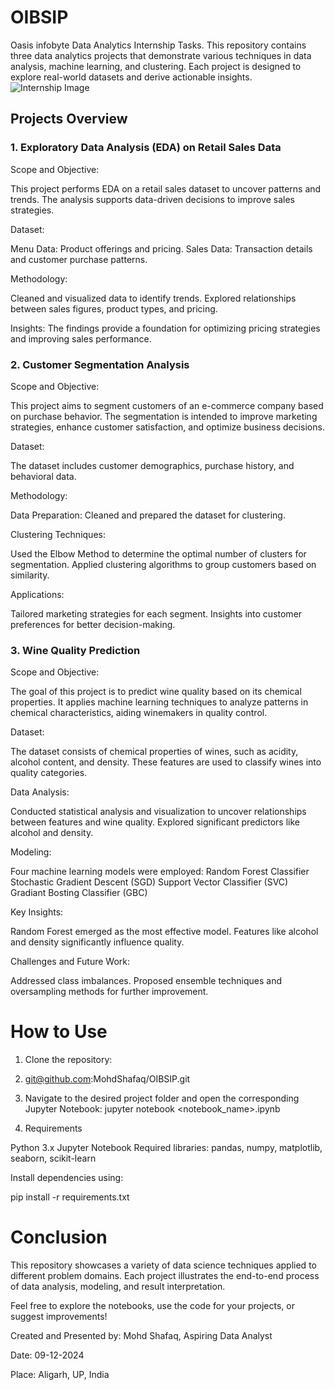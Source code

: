 # OIBSIP
Oasis infobyte Data Analytics Internship Tasks. This repository contains three data analytics projects that demonstrate various techniques in data analysis, machine learning, and clustering. Each project is designed to explore real-world datasets and derive actionable insights.
![Internship Image](https://github.com/user-attachments/assets/f10396c0-b608-473d-bee8-cee309ed43f0)

## Projects Overview

### 1. Exploratory Data Analysis (EDA) on Retail Sales Data

Scope and Objective: 

This project performs EDA on a retail sales dataset to uncover patterns and trends. The analysis supports data-driven decisions to improve sales strategies.

Dataset:

Menu Data: Product offerings and pricing.
Sales Data: Transaction details and customer purchase patterns.

Methodology:

Cleaned and visualized data to identify trends.
Explored relationships between sales figures, product types, and pricing.

Insights: 
The findings provide a foundation for optimizing pricing strategies and improving sales performance.

### 2. Customer Segmentation Analysis

Scope and Objective:

This project aims to segment customers of an e-commerce company based on purchase behavior. The segmentation is intended to improve marketing strategies, enhance customer satisfaction, and optimize business decisions.

Dataset: 

The dataset includes customer demographics, purchase history, and behavioral data.

Methodology:

Data Preparation:
Cleaned and prepared the dataset for clustering.

Clustering Techniques:

Used the Elbow Method to determine the optimal number of clusters for segmentation.
Applied clustering algorithms to group customers based on similarity.

Applications: 

Tailored marketing strategies for each segment.
Insights into customer preferences for better decision-making.


### 3. Wine Quality Prediction

Scope and Objective:

The goal of this project is to predict wine quality based on its chemical properties. It applies machine learning techniques to analyze patterns in chemical characteristics, aiding winemakers in quality control.

Dataset:

The dataset consists of chemical properties of wines, such as acidity, alcohol content, and density. These features are used to classify wines into quality categories.

Data Analysis:

Conducted statistical analysis and visualization to uncover relationships between features and wine quality.
Explored significant predictors like alcohol and density.

Modeling:

Four machine learning models were employed:
Random Forest Classifier
Stochastic Gradient Descent (SGD)
Support Vector Classifier (SVC)
Gradiant Bosting Classifier (GBC)

Key Insights:

Random Forest emerged as the most effective model.
Features like alcohol and density significantly influence quality.

Challenges and Future Work:

Addressed class imbalances.
Proposed ensemble techniques and oversampling methods for further improvement.


# How to Use

1. Clone the repository:
2. 
   git@github.com:MohdShafaq/OIBSIP.git

3. Navigate to the desired project folder and open the corresponding Jupyter Notebook:
   jupyter notebook <notebook_name>.ipynb

4. Requirements
 
Python 3.x
Jupyter Notebook
Required libraries: pandas, numpy, matplotlib, seaborn, scikit-learn

Install dependencies using:

pip install -r requirements.txt


# Conclusion
This repository showcases a variety of data science techniques applied to different problem domains.
Each project illustrates the end-to-end process of data analysis, modeling, and result interpretation.

Feel free to explore the notebooks, use the code for your projects, or suggest improvements!

Created and Presented by: Mohd Shafaq, Aspiring Data Analyst

Date: 09-12-2024

Place: Aligarh, UP, India
